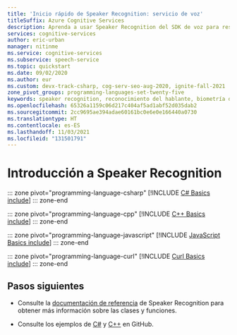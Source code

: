 ```yaml
---
title: 'Inicio rápido de Speaker Recognition: servicio de voz'
titleSuffix: Azure Cognitive Services
description: Aprenda a usar Speaker Recognition del SDK de voz para responder a la pregunta "¿quién habla?". En este inicio rápido, obtendrá información sobre los patrones de diseño que se usan con más frecuencia para trabajar con la identificación y verificación del hablante, que usan la biometría de voz para identificar voces únicas.
services: cognitive-services
author: eric-urban
manager: nitinme
ms.service: cognitive-services
ms.subservice: speech-service
ms.topic: quickstart
ms.date: 09/02/2020
ms.author: eur
ms.custom: devx-track-csharp, cog-serv-seo-aug-2020, ignite-fall-2021
zone_pivot_groups: programming-languages-set-twenty-five
keywords: speaker recognition, reconocimiento del hablante, biometría de voz
ms.openlocfilehash: 65326a1159c06d217c404af5ad1abf52d035dab2
ms.sourcegitcommit: 2cc9695ae394adae60161bc0e6e0e166440a0730
ms.translationtype: HT
ms.contentlocale: es-ES
ms.lasthandoff: 11/03/2021
ms.locfileid: "131501791"
---
```

# <a name="get-started-with-speaker-recognition"></a>Introducción a Speaker Recognition

::: zone pivot="programming-language-csharp"
[!INCLUDE [C# Basics include](includes/how-to/speaker-recognition-basics/speaker-recognition-basics-csharp.md)]
::: zone-end

::: zone pivot="programming-language-cpp"
[!INCLUDE [C++ Basics include](includes/how-to/speaker-recognition-basics/speaker-recognition-basics-cpp.md)]
::: zone-end

::: zone pivot="programming-language-javascript"
[!INCLUDE [JavaScript Basics include](includes/how-to/speaker-recognition-basics/speaker-recognition-basics-javascript.md)]
::: zone-end

::: zone pivot="programming-language-curl"
[!INCLUDE [Curl Basics include](includes/how-to/speaker-recognition-basics/speaker-recognition-basics-curl.md)]
::: zone-end

## <a name="next-steps"></a>Pasos siguientes

* Consulte la [documentación de referencia](/rest/api/speakerrecognition/) de Speaker Recognition para obtener más información sobre las clases y funciones.

* Consulte los ejemplos de [C#](https://github.com/Azure-Samples/cognitive-services-speech-sdk/tree/master/quickstart/csharp/dotnet/speaker-recognition) y [C++](https://github.com/Azure-Samples/cognitive-services-speech-sdk/tree/master/quickstart/cpp/windows/speaker-recognition) en GitHub.
